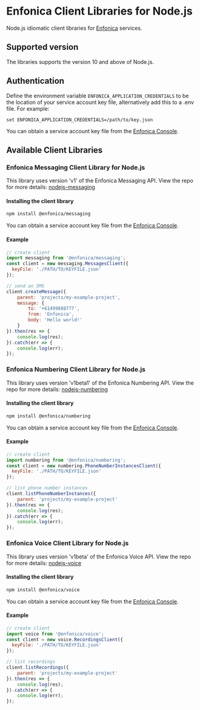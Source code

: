 # Enfonica Client Libraries for Node.js

Node.js idiomatic client libraries for [Enfonica](https://enfonica.com/) services.

## Supported version

The libraries supports the version 10 and above of Node.js.

## Authentication

Define the environment variable `ENFONICA_APPLICATION_CREDENTIALS` to be the location of your service account key file, alternatively add this to a .env file. For example:
```
set ENFONICA_APPLICATION_CREDENTIALS=/path/to/key.json
```

You can obtain a service account key file from the [Enfonica Console](https://console.enfonica.com/).

## Available Client Libraries

### Enfonica Messaging Client Library for Node.js

This library uses version 'v1' of the Enfonica Messaging API. View the repo for more details: [nodejs-messaging](https://github.com/enfonica/enfonica-node/tree/master/libs/nodejs-messaging)

#### Installing the client library

```bash
npm install @enfonica/messaging
```

You can obtain a service account key file from the [Enfonica Console](https://console.enfonica.com/).

#### Example

```js
// create client
import messaging from '@enfonica/messaging';
const client = new messaging.MessagesClient({
  keyFile: './PATH/TO/KEYFILE.json'
});

// send an SMS
client.createMessage({
    parent: 'projects/my-example-project', 
    message: {
        to: '+61499888777', 
        from: 'Enfonica', 
        body: 'Hello world!'
    }
}).then(res => {
    console.log(res);
}).catch(err => {
    console.log(err);
});
```

### Enfonica Numbering Client Library for Node.js

This library uses version 'v1beta1' of the Enfonica Numbering API. View the repo for more details: [nodejs-numbering](https://github.com/enfonica/enfonica-node/tree/master/libs/nodejs-numbering)

#### Installing the client library

```bash
npm install @enfonica/numbering
```

You can obtain a service account key file from the [Enfonica Console](https://console.enfonica.com/).

#### Example

```js
// create client
import numbering from '@enfonica/numbering';
const client = new numbering.PhoneNumberInstancesClient({
  keyFile: './PATH/TO/KEYFILE.json'
});

// list phone number instances
client.listPhoneNumberInstances({
    parent: 'projects/my-example-project'
}).then(res => {
    console.log(res);
}).catch(err => {
    console.log(err);
});
```

### Enfonica Voice Client Library for Node.js

This library uses version 'v1beta' of the Enfonica Voice API. View the repo for more details: [nodejs-voice](https://github.com/enfonica/enfonica-node/tree/master/libs/nodejs-voice)

#### Installing the client library

```bash
npm install @enfonica/voice
```

You can obtain a service account key file from the [Enfonica Console](https://console.enfonica.com/).

#### Example

```js
// create client
import voice from '@enfonica/voice';
const client = new voice.RecordingsClient({
  keyFile: './PATH/TO/KEYFILE.json'
});

// list recordings
client.listRecordings({
    parent: 'projects/my-example-project'
}).then(res => {
    console.log(res);
}).catch(err => {
    console.log(err);
});
```

